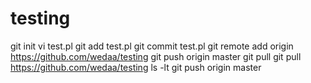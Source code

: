 # testing
  git init
  vi test.pl
  git add test.pl
  git commit test.pl
  git remote add origin https://github.com/wedaa/testing
  git push origin master
  git pull 
  git pull https://github.com/wedaa/testing
  ls -lt
  git push origin master

